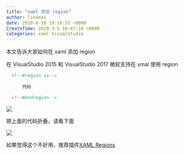 ```yaml
---
title: "xaml 添加 region"
author: lindexi
date: 2018-8-10 19:16:51 +0800
CreateTime: 2020-3-5 10:47:10 +0800
categories: xaml VisualStudio
---
```


本文告诉大家如何在 xaml 添加 region 

<!--more-->


<!-- csdn -->
<!-- 标签：xaml，VisualStudio -->

在 VisualStudio 2015 和 VisualStudio 2017 微软支持在 xmal 使用 region 

```csharp
  <!--#region xx-->
 
      代码

  <!--#endregion-->
```

![](http://image.acmx.xyz/65fb6078-c169-4ce3-cdd9-e35752d07be0%2F2018315112517.jpg)

把上面的代码折叠，请看下面

![](http://image.acmx.xyz/65fb6078-c169-4ce3-cdd9-e35752d07be0%2F2018315112629.jpg)

如果觉得这个不好用，推荐插件[XAML Regions](https://marketplace.visualstudio.com/items?itemName=JacobJohnston.XAMLRegions )


